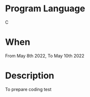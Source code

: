 # Program Language
C  
# When
From May 8th 2022, To May 10th 2022  
# Description
To prepare coding test  
